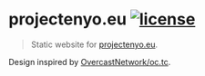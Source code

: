 # projectenyo.eu [![license](https://i.creativecommons.org/l/by-sa/4.0/80x15.png)](http://creativecommons.org/licenses/by-sa/4.0/)

> Static website for [projectenyo.eu](https://projectenyo.eu).

Design inspired by [OvercastNetwork/oc.tc](https://github.com/OvercastNetwork/oc.tc).
